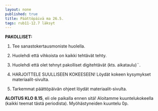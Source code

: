 ```yaml
---
layout: none
published: true
title: Päättöpäivä ma 26.5.
tags: rub11-12.7 läksyt
---
```

**PAKOLLISET:**

1. Tee sanastokertausmoniste huolella.

2. Huolehdi että vihkoista on kaikki tehtävät tehty.

3. Huolehdi että olet tehnyt pakolliset digitehtävät (kts. aikataulu)¨.

4. HARJOITTELE SUULLISEEN KOKEESEEN! Löydät kokeen kysymykset materiaalit-sivulta.

5. Tarkemmat päättöpäivän ohjeet löydät materiaalit-sivulta.

**ALOITUS KLO 8.15**, eli ole paikalla ennen sitä! Aloitamme kuuntelukokeella (kaikki teemat tästä periodista). Myöhästyneiden kuuntelu 0p.